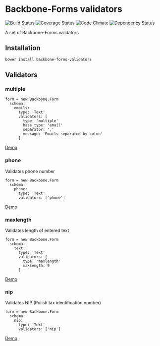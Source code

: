 # Backbone-Forms validators

[![Build Status](https://travis-ci.org/tomi77/backbone-forms-validators.svg?branch=master)](https://travis-ci.org/tomi77/backbone-forms-validators)
[![Coverage Status](https://coveralls.io/repos/github/tomi77/backbone-forms-validators/badge.svg)](https://coveralls.io/github/tomi77/backbone-forms-validators)
[![Code Climate](https://codeclimate.com/github/tomi77/backbone-forms-validators/badges/gpa.svg)](https://codeclimate.com/github/tomi77/backbone-forms-validators)
[![Dependency Status](https://www.versioneye.com/user/projects/57aacbb6c75d640030d07f83/badge.svg?style=flat-square)](https://www.versioneye.com/user/projects/57aacbb6c75d640030d07f83)

A set of Backbone-Forms validators

## Installation

~~~bash
bower install backbone-forms-validators
~~~

## Validators

### multiple

~~~coffee-script
form = new Backbone.Form
  schema:
    emails:
      type: 'Text'
      validators: [
        type: 'multiple'
        base_type: 'email'
        separator: ','
        message: 'Emails separated by colon'
      ]
~~~

[Demo](https://tomi77.github.io/backbone-forms-validators/multiple.html)

### phone

Validates phone number

~~~coffee-script
form = new Backbone.Form
  schema:
    phone:
      type: 'Text'
      validators: ['phone']
~~~

[Demo](https://tomi77.github.io/backbone-forms-validators/phone.html)

### maxlength

Validates length of entered text

~~~coffee-script
form = new Backbone.Form
  schema:
    text:
      type: 'Text'
      validators: [
        type: 'maxlength'
        maxlength: 9
      ]
~~~

[Demo](https://tomi77.github.io/backbone-forms-validators/maxlength.html)

### nip

Validates NIP (Polish tax identification number)

~~~coffee-script
form = new Backbone.Form
  schema:
    nip:
      type: 'Text'
      validators: ['nip']
~~~

[Demo](https://tomi77.github.io/backbone-forms-validators/nip.html)
